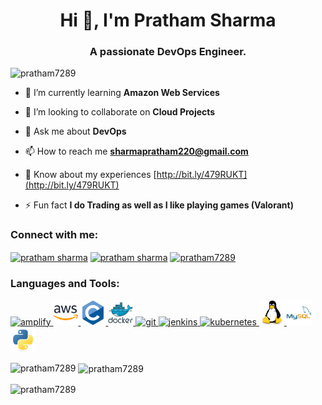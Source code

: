 <h1 align="center">Hi 👋, I'm Pratham Sharma</h1>
<h3 align="center">A passionate DevOps Engineer.</h3>

<p align="left"> <img src="https://komarev.com/ghpvc/?username=pratham7289&label=Profile%20views&color=0e75b6&style=flat" alt="pratham7289" /> </p>

- 🌱 I’m currently learning **Amazon Web Services**

- 👯 I’m looking to collaborate on **Cloud Projects**

- 💬 Ask me about **DevOps**

- 📫 How to reach me **sharmapratham220@gmail.com**

- 📄 Know about my experiences [http://bit.ly/479RUKT](http://bit.ly/479RUKT)

- ⚡ Fun fact **I do Trading as well as I like playing games (Valorant)**

<h3 align="left">Connect with me:</h3>
<p align="left">
<a href="https://linkedin.com/in/pratham sharma" target="blank"><img align="center" src="https://raw.githubusercontent.com/rahuldkjain/github-profile-readme-generator/master/src/images/icons/Social/linked-in-alt.svg" alt="pratham sharma" height="30" width="40" /></a>
<a href="https://fb.com/pratham sharma" target="blank"><img align="center" src="https://raw.githubusercontent.com/rahuldkjain/github-profile-readme-generator/master/src/images/icons/Social/facebook.svg" alt="pratham sharma" height="30" width="40" /></a>
<a href="https://instagram.com/pratham7289" target="blank"><img align="center" src="https://raw.githubusercontent.com/rahuldkjain/github-profile-readme-generator/master/src/images/icons/Social/instagram.svg" alt="pratham7289" height="30" width="40" /></a>
</p>

<h3 align="left">Languages and Tools:</h3>
<p align="left"> <a href="https://aws.amazon.com/amplify/" target="_blank" rel="noreferrer"> <img src="https://docs.amplify.aws/assets/logo-dark.svg" alt="amplify" width="40" height="40"/> </a> <a href="https://aws.amazon.com" target="_blank" rel="noreferrer"> <img src="https://raw.githubusercontent.com/devicons/devicon/master/icons/amazonwebservices/amazonwebservices-original-wordmark.svg" alt="aws" width="40" height="40"/> </a> <a href="https://www.cprogramming.com/" target="_blank" rel="noreferrer"> <img src="https://raw.githubusercontent.com/devicons/devicon/master/icons/c/c-original.svg" alt="c" width="40" height="40"/> </a> <a href="https://www.docker.com/" target="_blank" rel="noreferrer"> <img src="https://raw.githubusercontent.com/devicons/devicon/master/icons/docker/docker-original-wordmark.svg" alt="docker" width="40" height="40"/> </a> <a href="https://git-scm.com/" target="_blank" rel="noreferrer"> <img src="https://www.vectorlogo.zone/logos/git-scm/git-scm-icon.svg" alt="git" width="40" height="40"/> </a> <a href="https://www.jenkins.io" target="_blank" rel="noreferrer"> <img src="https://www.vectorlogo.zone/logos/jenkins/jenkins-icon.svg" alt="jenkins" width="40" height="40"/> </a> <a href="https://kubernetes.io" target="_blank" rel="noreferrer"> <img src="https://www.vectorlogo.zone/logos/kubernetes/kubernetes-icon.svg" alt="kubernetes" width="40" height="40"/> </a> <a href="https://www.linux.org/" target="_blank" rel="noreferrer"> <img src="https://raw.githubusercontent.com/devicons/devicon/master/icons/linux/linux-original.svg" alt="linux" width="40" height="40"/> </a> <a href="https://www.mysql.com/" target="_blank" rel="noreferrer"> <img src="https://raw.githubusercontent.com/devicons/devicon/master/icons/mysql/mysql-original-wordmark.svg" alt="mysql" width="40" height="40"/> </a> <a href="https://www.python.org" target="_blank" rel="noreferrer"> <img src="https://raw.githubusercontent.com/devicons/devicon/master/icons/python/python-original.svg" alt="python" width="40" height="40"/> </a> </p>

<p><img align="left" src="https://github-readme-stats.vercel.app/api/top-langs?username=pratham7289&show_icons=true&locale=en&layout=compact" alt="pratham7289" /></p>

<p>&nbsp;<img align="center" src="https://github-readme-stats.vercel.app/api?username=pratham7289&show_icons=true&locale=en" alt="pratham7289" /></p>

<p><img align="center" src="https://github-readme-streak-stats.herokuapp.com/?user=pratham7289&" alt="pratham7289" /></p>
